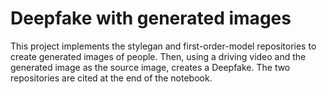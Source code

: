 # Deepfake with generated images
This project implements the stylegan and first-order-model repositories to create generated images of people. Then, using a driving video and the generated image as the source image, creates a Deepfake. The two repositories are cited at the end of the notebook.
